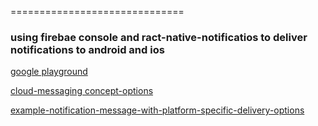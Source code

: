 ==============================

### using firebae console and ract-native-notificatios to deliver notifications to android and ios

[google playground](https://developers.google.com/oauthplayground/#step2&apisSelect=https%3A%2F%2Fwww.googleapis.com%2Fauth%2Fcloud-platform%2Chttps%3A%2F%2Fwww.googleapis.com%2Fauth%2Ffirebase.messaging&postData=%7B%0A%20%20%20%20%22message%22%3A%20%7B%0A%20%20%20%20%20%20%20%20%22token%22%3A%20%22cbLezqGGQ8a-qnCQZx9uWE%3AAPA91bHQ2f_XJieW_hDQTrRvCW7Pdex8BcPzCWDVDp0KCZayZVZsToUpAsoBvW2-hqHXQmji9ce8GlF0B8Q8jMjv5u20jyERDp8mz1IYD8YuoEVQ0A4bGAdh3YKgcH2T5TVfea4qeaaV%22%2C%0A%20%20%20%20%20%20%20%20%22data%22%3A%20%7B%0A%20%20%20%20%20%20%20%20%20%20%20%20%22body%22%3A%20%22Body%20of%20Your%20Notification%20in%20data%22%2C%0A%20%20%20%20%20%20%20%20%20%20%20%20%22title%22%3A%20%22Title%20of%20Your%20Notification%20in%20data%22%2C%0A%20%20%20%20%20%20%20%20%20%20%20%20%22key_1%22%3A%20%22Value%20for%20key_1%22%2C%0A%20%20%20%20%20%20%20%20%20%20%20%20%22key_2%22%3A%20%22Value%20for%20key_2%22%0A%20%20%20%20%20%20%20%20%7D%0A%20%20%20%20%7D%0A%7D&url=https%3A%2F%2Ffcm.googleapis.com%2Fv1%2Fprojects%2Fapollohub-syd%2Fmessages%3Asend&content_type=application%2Fjson&http_method=POST&useDefaultOauthCred=unchecked&oauthEndpointSelect=Google&oauthAuthEndpointValue=https%3A%2F%2Faccounts.google.com%2Fo%2Foauth2%2Fv2%2Fauth&oauthTokenEndpointValue=https%3A%2F%2Foauth2.googleapis.com%2Ftoken&includeCredentials=unchecked&accessTokenType=bearer&autoRefreshToken=checked&accessType=offline&prompt=consent&response_type=code&wrapLines=on)

[cloud-messaging concept-options](https://firebase.google.com/docs/cloud-messaging/concept-options)

[example-notification-message-with-platform-specific-delivery-options](https://firebase.google.com/docs/cloud-messaging/send-message#example-notification-message-with-platform-specific-delivery-options)
